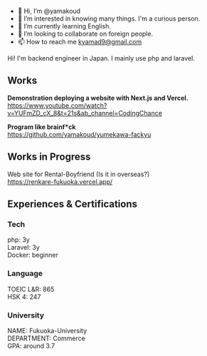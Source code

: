 - 👋 Hi, I’m @yamakoud
- 👀 I’m interested in knowing many things. I'm a curious person.
- 🌱 I’m currently learning English.
- 💞️ I’m looking to collaborate on foreign people.
- 📫 How to reach me kyamad9@gmail.com

Hi!
I'm backend engineer in Japan. I mainly use php and laravel.


## Works

**Demonstration deploying a website with Next.js and Vercel.**</br>
https://www.youtube.com/watch?v=YUFmZD_cX_8&t=21s&ab_channel=CodingChance

**Program like brainf\*ck**</br>
https://github.com/yamakoud/yumekawa-fackyu


## Works in Progress

Web site for Rental-Boyfriend (Is it in overseas?)</br> 
https://renkare-fukuoka.vercel.app/

## Experiences & Certifications

### Tech

php: 3y<br>
Laravel: 3y<br>
Docker: beginner<br>

### Language
 
TOEIC L&R: 865<br>
HSK 4: 247<br>

### University
 
NAME: Fukuoka-University<br>
DEPARTMENT: Commerce<br>
GPA: around 3.7<br>

<!---
yamakoud/yamakoud is a ✨ special ✨ repository because its `README.md` (this file) appears on your GitHub profile.
You can click the Preview link to take a look at your changes.
--->
